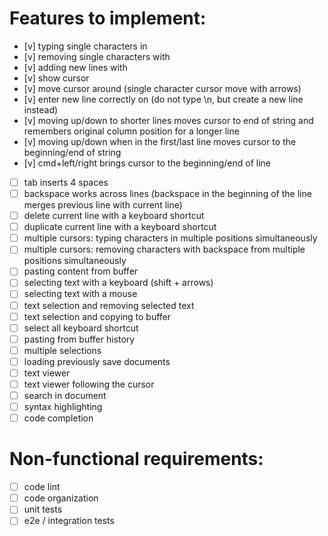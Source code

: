 # Features to implement:
- [v] typing single characters in
- [v] removing single characters with <Backspace>
- [v] adding new lines with <Enter>
- [v] show cursor
- [v] move cursor around (single character cursor move with arrows)
- [v] enter new line correctly on <enter> (do not type \n, but create a new line instead)
- [v] moving up/down to shorter lines moves cursor to end of string and remembers original column position for a longer line
- [v] moving up/down when in the first/last line moves cursor to the beginning/end of string
- [v] cmd+left/right brings cursor to the beginning/end of line
- [ ] tab inserts 4 spaces
- [ ] backspace works across lines (backspace in the beginning of the line merges previous line with current line)
- [ ] delete current line with a keyboard shortcut
- [ ] duplicate current line with a keyboard shortcut
- [ ] multiple cursors: typing characters in multiple positions simultaneously
- [ ] multiple cursors: removing characters with backspace from multiple positions simultaneously
- [ ] pasting content from buffer
- [ ] selecting text with a keyboard (shift + arrows)
- [ ] selecting text with a mouse
- [ ] text selection and removing selected text
- [ ] text selection and copying to buffer
- [ ] select all keyboard shortcut  
- [ ] pasting from buffer history
- [ ] multiple selections
- [ ] loading previously save documents
- [ ] text viewer
- [ ] text viewer following the cursor
- [ ] search in document
- [ ] syntax highlighting
- [ ] code completion

# Non-functional requirements:
- [ ] code lint
- [ ] code organization
- [ ] unit tests
- [ ] e2e / integration tests